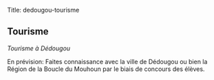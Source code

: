 Title: dedougou-tourisme

Tourisme
--------

*Tourisme à Dédougou*

En prévision: Faites connaissance avec la ville de Dédougou ou bien la Région de la Boucle du Mouhoun par le biais de concours des élèves.
